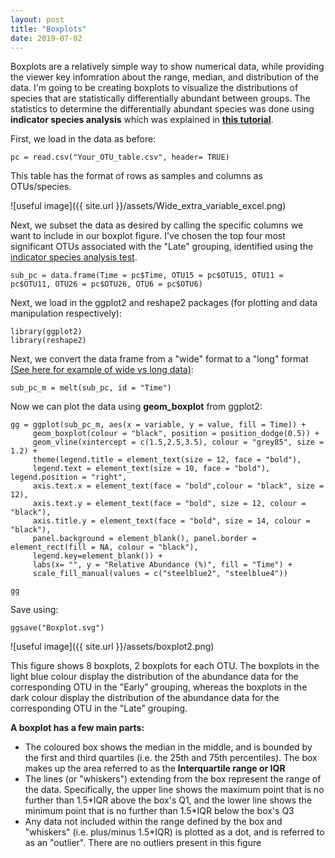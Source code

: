 ```yaml
---
layout: post
title: "Boxplots"
date: 2019-07-02
---
```



Boxplots are a relatively simple way to show numerical data, while providing the viewer key infomration about the range, median, and distribution of the data. I'm going to be creating boxplots to visualize the distributions of species that are statistically differentially abundant between groups. The statistics to determine the differentially abundant species was done using <b>indicator species analysis</b> which was explained in <b>[this tutorial](https://jkzorz.github.io/2019/07/02/Indicator-species-analysis.html)</b>.

First, we load in the data as before: 

```
pc = read.csv("Your_OTU_table.csv", header= TRUE)
```

This table has the format of rows as samples and columns as OTUs/species. 

![useful image]({{ site.url }}/assets/Wide_extra_variable_excel.png)

Next, we subset the data as desired by calling the specific columns we want to include in our boxplot figure. I've chosen the top four most significant OTUs associated with the "Late" grouping, identified using the [indicator species analysis test](https://jkzorz.github.io/2019/07/02/Indicator-species-analysis.html).

```
sub_pc = data.frame(Time = pc$Time, OTU15 = pc$OTU15, OTU11 = pc$OTU11, OTU26 = pc$OTU26, OTU6 = pc$OTU6) 
```

Next, we load in the ggplot2 and reshape2 packages (for plotting and data manipulation respectively): 

 ```
 library(ggplot2)
 library(reshape2)
 ```

Next, we convert the data frame from a "wide" format to a "long" format [(See here for example of wide vs long data)](https://jkzorz.github.io/2019/06/05/stacked-bar-plots.html): 

```
sub_pc_m = melt(sub_pc, id = "Time")
```

Now we can plot the data using <b>geom_boxplot</b> from ggplot2: 

```
gg = ggplot(sub_pc_m, aes(x = variable, y = value, fill = Time)) + 
     geom_boxplot(colour = "black", position = position_dodge(0.5)) +
     geom_vline(xintercept = c(1.5,2.5,3.5), colour = "grey85", size = 1.2) +
     theme(legend.title = element_text(size = 12, face = "bold"), 
     legend.text = element_text(size = 10, face = "bold"), legend.position = "right", 
     axis.text.x = element_text(face = "bold",colour = "black", size = 12), 
     axis.text.y = element_text(face = "bold", size = 12, colour = "black"), 
     axis.title.y = element_text(face = "bold", size = 14, colour = "black"), 
     panel.background = element_blank(), panel.border = element_rect(fill = NA, colour = "black"), 
     legend.key=element_blank()) + 
     labs(x= "", y = "Relative Abundance (%)", fill = "Time") + 
     scale_fill_manual(values = c("steelblue2", "steelblue4"))
     
gg
```


Save using: 
```
ggsave("Boxplot.svg")
```

![useful image]({{ site.url }}/assets/boxplot2.png)


This figure shows 8 boxplots, 2 boxplots for each OTU. The boxplots in the light blue colour display the distribution of the abundance data for the corresponding OTU in the "Early" grouping, whereas the boxplots in the dark colour display the distribution of the abundance data for the corresponding OTU in the "Late" grouping. 

<b>A boxplot has a few main parts: </b>
<ul>
 <li> The coloured box shows the median in the middle, and is bounded by the first and third quartiles (i.e. the 25th and 75th percentiles). The box makes up the area referred to as the <b>Interquartile range or IQR</b> </li>
 <li> The lines (or "whiskers") extending from the box represent the range of the data. Specifically, the upper line shows the maximum point that is no further than 1.5*IQR above the box's Q1, and the lower line shows the minimum point that is no further than 1.5*IQR below the box's Q3 </li>
 <li>Any data not included within the range defined by the box and "whiskers" (i.e. plus/minus 1.5*IQR) is plotted as a dot, and is referred to as an "outlier". There are no outliers present in this figure </li>
 </ul>

